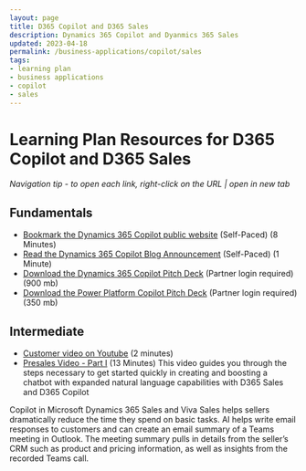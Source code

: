 ```yaml
---
layout: page
title: D365 Copilot and D365 Sales 
description: Dynamics 365 Copilot and Dyanmics 365 Sales
updated: 2023-04-18
permalink: /business-applications/copilot/sales
tags:
- learning plan
- business applications
- copilot
- sales
---
```


# Learning Plan Resources for D365 Copilot and D365 Sales

*Navigation tip - to open each link, right-click on the URL | open in new tab*

## **Fundamentals** 

* [Bookmark the Dynamics 365 Copilot public website](https://www.microsoft.com/en-us/ai/dynamics-365-ai?rtc=1/) (Self-Paced) (8 Minutes)
* [Read the Dynamics 365 Copilot Blog Announcement](https://cloudblogs.microsoft.com/dynamics365/bdm/2023/03/06/introducing-microsoft-dynamics-365-copilot-bringing-next-generation-ai-to-every-line-of-business/) (Self-Paced) (1 Minute)
* [Download the Dynamics 365 Copilot Pitch Deck](https://transform.microsoft.com/download?assetname=assets/Business%20Applications%20AI%20Seller%20Pitch%20Deck.pptx&download=1) (Partner login required) (900 mb)
* [Download the Power Platform Copilot Pitch Deck](https://transform.microsoft.com/modernwork/download?assetname=assets%2FLow%20Code%20%2B%20AI%20Pitch%20Deck.pptx&download=1) (Partner login required) (350 mb)

## **Intermediate** 

* [Customer video on Youtube](https://www.youtube.com/watch?v=PAKYggQAlnc) (2 minutes)
* [Presales Video - Part I](https://msuspartners.eventbuilder.com/event/72462?source=D365Copilot) (13 Minutes)
This video guides you through the steps necessary to get started quickly in creating and boosting a chatbot with expanded natural language capabilities with D365 Sales and D365 Copilot

Copilot in Microsoft Dynamics 365 Sales and Viva Sales helps sellers dramatically reduce the time they spend on basic tasks. AI helps write email responses to customers and can create an email summary of a Teams meeting in Outlook. The meeting summary pulls in details from the seller’s CRM such as product and pricing information, as well as insights from the recorded Teams call.
